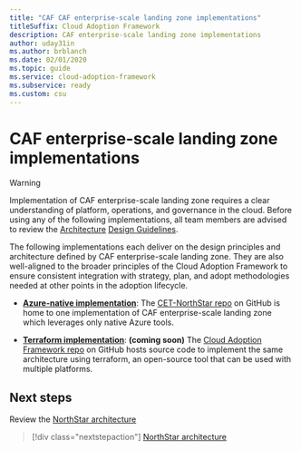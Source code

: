 ```yaml
---
title: "CAF CAF enterprise-scale landing zone implementations"
titleSuffix: Cloud Adoption Framework
description: CAF enterprise-scale landing zone implementations
author: uday31in
ms.author: brblanch
ms.date: 02/01/2020
ms.topic: guide
ms.service: cloud-adoption-framework
ms.subservice: ready
ms.custom: csu
---
```


# CAF enterprise-scale landing zone implementations

> [!WARNING]
> Implementation of CAF enterprise-scale landing zone requires a clear understanding of platform, operations, and governance in the cloud. Before using any of the following implementations, all team members are advised to review the [Architecture](./architecture.md) [Design Guidelines](./design-guidelines.md).

The following implementations each deliver on the design principles and architecture defined by CAF enterprise-scale landing zone. They are also well-aligned to the broader principles of the Cloud Adoption Framework to ensure consistent integration with strategy, plan, and adopt methodologies needed at other points in the adoption lifecycle.

- **[Azure-native implementation](https://github.com/Azure/CET-NorthStar)**: The [CET-NorthStar repo](https://github.com/Azure/CET-NorthStar) on GitHub is home to one implementation of CAF enterprise-scale landing zone which leverages only native Azure tools.

- **[Terraform implementation](https://github.com/microsoft/CloudAdoptionFramework/tree/master/ready)**: **(coming soon)** The [Cloud Adoption Framework repo](https://github.com/microsoft/CloudAdoptionFramework/tree/master/ready) on GitHub hosts source code to implement the same architecture using terraform, an open-source tool that can be used with multiple platforms.

## Next steps

Review the [NorthStar architecture](./architecture.md)

> [!div class="nextstepaction"]
> [NorthStar architecture](./architecture.md)
